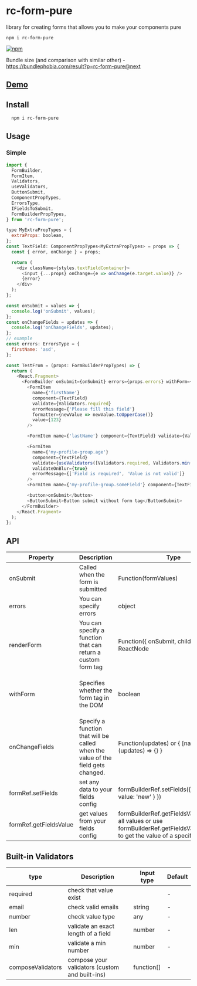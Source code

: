 # rc-form-pure

library for creating forms that allows you to make your components pure

```
npm i rc-form-pure
```

[![npm](https://img.shields.io/npm/v/rc-form-pure.svg?style=flat-square)](https://www.npmjs.com/package/rc-form-pure)

Bundle size (and comparison with similar other) - https://bundlephobia.com/result?p=rc-form-pure@next

## [Demo](https://codesandbox.io/s/wonderful-cloud-l1utr)

## Install

```
  npm i rc-form-pure
```

## Usage

### Simple

```js
import {
  FormBuilder,
  FormItem,
  Validators,
  useValidators,
  ButtonSubmit,
  ComponentPropTypes,
  ErrorsType,
  IFieldsToSubmit,
  FormBuilderPropTypes,
} from 'rc-form-pure';

type MyExtraPropTypes = {
  extraProps: boolean,
};
const TextField: ComponentPropTypes<MyExtraPropTypes> = props => {
  const { error, onChange } = props;

  return (
    <div className={styles.textFieldContainer}>
      <input {...props} onChange={e => onChange(e.target.value)} />
      {error}
    </div>
  );
};

const onSubmit = values => {
  console.log('onSubmit', values);
};
const onChangeFields = updates => {
  console.log('onChangeFields', updates);
};
// example
const errors: ErrorsType = {
  firstName: 'asd',
};

const TestFrom = (props: FormBuilderPropTypes) => {
  return (
    <React.Fragment>
      <FormBuilder onSubmit={onSubmit} errors={props.errors} withForm={true} onChangeFields={onChangeFields}>
        <FormItem
          name={'firstName'}
          component={TextField}
          validate={Validators.required}
          errorMessage={'Please fill this field'}
          formatter={newValue => newValue.toUpperCase()}
          value={123}
        />

        <FormItem name={'lastName'} component={TextField} validate={Validators.required} placeholder={'Last Name'} />

        <FormItem
          name={'my-profile-group.age'}
          component={TextField}
          validate={useValidators([Validators.required, Validators.min(18)])}
          validateOnBlur={true}
          errorMessage={['Field is required', 'Value is not valid']}
        />
        <FormItem name={'my-profile-group.someField'} component={TextField} />

        <button>onSubmit</button>
        <ButtonSubmit>Button submit without form tag</ButtonSubmit>
      </FormBuilder>
    </React.Fragment>
  );
};
```

## API

| Property       | Description                                                                      | Type                                                  | Default                                                                         |
| -------------- | -------------------------------------------------------------------------------- | ----------------------------------------------------- | ------------------------------------------------------------------------------- |
| onSubmit       | Called when the form is submitted                                                | Function(formValues)                                  | -                                                                               |
| errors         | You can specify errors                                                           | object                                                | -                                                                               |
| renderForm     | You can specify a function that can return a custom form tag                     | Function({ onSubmit, children }) => ReactNode         | Function({ children }) => children                                              |
| withForm       | Specifies whether the form tag in the DOM                                        | boolean                                               | Function({ onSubmit, children }) => <form onSubmit={onSubmit}>{children}</form> |
| onChangeFields | Specify a function that will be called when the value of the field gets changed. | Function(updates) or { [nameField]: (updates) => {} } | -        
| formRef.setFields | set any data to your fields config | formBuilderRef.setFields({ fieldKey: { value: 'new' } })
| formRef.getFieldsValue | get values from your fields config | formBuilderRef.getFieldsValue() to get all  values or use formBuilderRef.getFieldsValue(fieldKey) to get the value of a specific field

## Built-in Validators

| type              | Description                                    | Input type | Default |
| ----------------- | ---------------------------------------------- | ---------- | ------- |
| required          | check that value exist                         |            | -       |
| email             | check valid emails                             | string     | -       |
| number            | check value type                               | any        | -       |
| len               | validate an exact length of a field            | number     | -       |
| min               | validate a min number                          | number     | -       |
| composeValidators | compose your validators (custom and built-ins) | function[] | -       |
